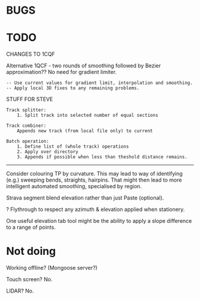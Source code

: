 

# BUGS


# TODO

CHANGES TO 1CQF

Alternative 1QCF - two rounds of smoothing followed by Bezier approximation?? No need for gradient limiter.

    -- Use current values for gradient limit, interpolation and smoothing.
    -- Apply local 3D fixes to any remaining problems.

STUFF FOR STEVE

    Track splitter:
        1. Split track into selected number of equal sections

    Track combiner:
        Appends new track (from local file only) to current
    
    Batch operation:
        1. Define list of (whole track) operations
        2. Apply over directory
        3. Appends if possible when less than theshold distance remains.

---

Consider colouring TP by curvature.
This may lead to way of identifying (e.g.) sweeping bends, straights, hairpins.
That might then lead to more intelligent automated smoothing, specialised by region.

Strava segment blend elevation rather than just Paste (optional).

? Flythrough to respect any azimuth & elevation applied when stationery.

One useful elevation tab tool might be the ability to apply a slope difference to a range of points.

# Not doing

Working offline? (Mongoose server?)

Touch screen? No.

LIDAR? No.


